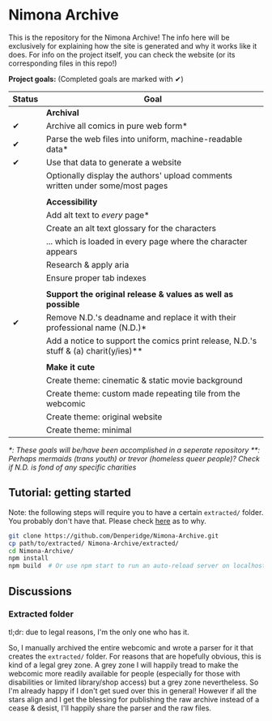 # Nimona Archive

This is the repository for the Nimona Archive! The info here will be exclusively for explaining how the site is generated and why it works like it does. For info on the project itself, you can check the website (or its corresponding files in this repo!)

**Project goals:**
(Completed goals are marked with ✔)

| Status | Goal |
| ------ | ---- |
|| **Archival** |
| ✔ | Archive all comics in pure web form*  |
| ✔ | Parse the web files into uniform, machine-readable data* |
| ✔ | Use that data to generate a website |
|  | Optionally display the authors' upload comments written under some/most pages |
||
|| **Accessibility** |
|  | Add alt text to *every* page* |
|  | Create an alt text glossary for the characters |
|  | ... which is loaded in every page where the character appears |
|  | Research & apply aria |
|  | Ensure proper tab indexes |
||
|| **Support the original release & values as well as possible** |
| ✔ | Remove N.D.'s deadname and replace it with their professional name (N.D.)* |
|  | Add a notice to support the comics print release, N.D.'s stuff & (a) charit(y/ies)** |
||
|| **Make it cute** |
|  | Create theme: cinematic & static movie background |
|  | Create theme: custom made repeating tile from the webcomic |
|  | Create theme: original website |
|  | Create theme: minimal |

*\*: These goals will be/have been accomplished in a seperate repository*
*\*\*: Perhaps mermaids (trans youth) or trevor (homeless queer people)? Check if N.D. is fond of any specific charities*


## Tutorial: getting started
Note: the following steps will require you to have a certain `extracted/` folder. You probably don't have that. Please check [here](#extracted-folder) as to why.
```bash
git clone https://github.com/Denperidge/Nimona-Archive.git
cp path/to/extracted/ Nimona-Archive/extracted/
cd Nimona-Archive/
npm install
npm build  # Or use npm start to run an auto-reload server on localhost:1234 
```


## Discussions
### Extracted folder
tl;dr: due to legal reasons, I'm the only one who has it.

So, I manually archived the entire webcomic and wrote a parser for it that creates the `extracted/` folder. For reasons that are hopefully obvious, this is kind of a legal grey zone. A grey zone I will happily tread to make the webcomic more readily available for people (especially for those with disabilities or limited library/shop access) but a grey zone nevertheless. So I'm already happy if I don't get sued over this in general! However if all the stars align and I get the blessing for publishing the raw archive instead of a cease & desist, I'll happily share the parser and the raw files.
